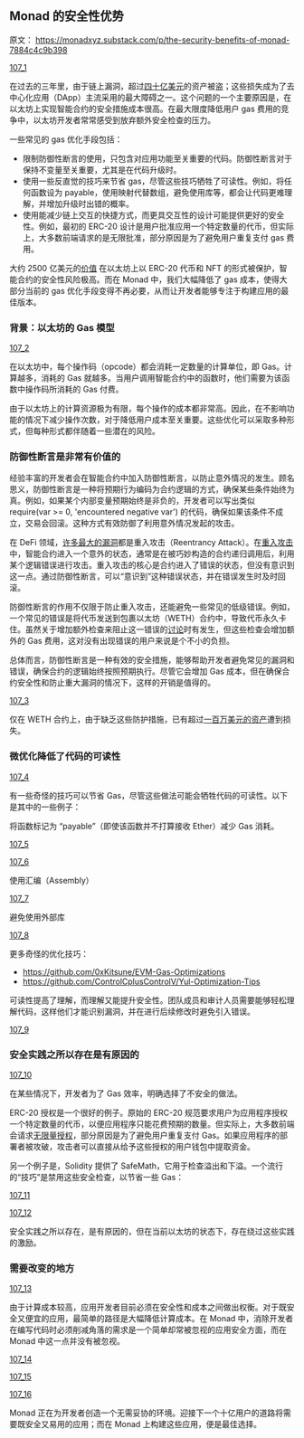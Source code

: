 ## Monad 的安全性优势

原文： https://monadxyz.substack.com/p/the-security-benefits-of-monad-7884c4c9b398

[107_1](./images/107_1.png)

在过去的三年里，由于链上漏洞，超过[四十亿美元](https://rekt.news/leaderboard/)的资产被盗；这些损失成为了去中心化应用（DApp）主流采用的最大障碍之一。这个问题的一个主要原因是，在以太坊上实现智能合约的安全措施成本很高。在最大限度降低用户 gas 费用的竞争中，以太坊开发者常常感受到放弃额外安全检查的压力。

一些常见的 gas 优化手段包括：

- 限制防御性断言的使用，只包含对应用功能至关重要的代码。防御性断言对于保持不变量至关重要，尤其是在代码升级时。
- 使用一些反直觉的技巧来节省 gas，尽管这些技巧牺牲了可读性。例如，将任何函数设为 payable，使用映射代替数组，避免使用库等，都会让代码更难理解，并增加升级时出错的概率。
- 使用能减少链上交互的快捷方式，而更具交互性的设计可能提供更好的安全性。例如，最初的 ERC-20 设计是用户批准应用一个特定数量的代币，但实际上，大多数前端请求的是无限批准，部分原因是为了避免用户重复支付 gas 费用。

大约 2500 亿美元的[价值](https://ultrasound.money/#tvs) 在以太坊上以 ERC-20 代币和 NFT 的形式被保护，智能合约的安全性风险极高。而在 Monad 中，我们大幅降低了 gas 成本，使得大部分当前的 gas 优化手段变得不再必要，从而让开发者能够专注于构建应用的最佳版本。


### 背景：以太坊的 Gas 模型

[107_2](./images/107_2.png)

在以太坊中，每个操作码（opcode）都会消耗一定数量的计算单位，即 Gas。计算越多，消耗的 Gas 就越多。当用户调用智能合约中的函数时，他们需要为该函数中操作码所消耗的 Gas 付费。

由于以太坊上的计算资源极为有限，每个操作的成本都非常高。因此，在不影响功能的情况下减少操作次数，对于降低用户成本至关重要。这些优化可以采取多种形式，但每种形式都伴随着一些潜在的风险。


### 防御性断言是非常有价值的

经验丰富的开发者会在智能合约中加入防御性断言，以防止意外情况的发生。顾名思义，防御性断言是一种将预期行为编码为合约逻辑的方式，确保某些条件始终为真。例如，如果某个内部变量预期始终是非负的，开发者可以写出类似 require(var >= 0, 'encountered negative var') 的代码，确保如果该条件不成立，交易会回滚。这种方式有效防御了利用意外情况发起的攻击。

在 DeFi 领域，[许多最大的漏洞](https://valid.network/post/the-reentrancy-strikes-again-the-case-of-lendf-me)都是重入攻击（Reentrancy Attack）。在[重入攻击](https://medium.com/amber-group/preventing-re-entrancy-attacks-lessons-from-history-c2d96480fac3)中，智能合约进入一个意外的状态，通常是在被巧妙构造的合约递归调用后，利用某个逻辑错误进行攻击。重入攻击的核心是合约进入了错误的状态，但没有意识到这一点。通过防御性断言，可以“意识到”这种错误状态，并在错误发生时及时回滚。

防御性断言的作用不仅限于防止重入攻击，还能避免一些常见的低级错误。例如，一个常见的错误是将代币发送到包裹以太坊（WETH）合约中，导致代币永久卡住。虽然关于增加额外检查来阻止这一错误的[讨论](https://twitter.com/Analytic_ETH/status/1487961665874415620)时有发生，但这些检查会增加额外的 Gas 费用，这对没有出现错误的用户来说是个不小的负担。

总体而言，防御性断言是一种有效的安全措施，能够帮助开发者避免常见的漏洞和错误，确保合约的逻辑始终按照预期执行。尽管它会增加 Gas 成本，但在确保合约安全性和防止重大漏洞的情况下，这样的开销是值得的。

[107_3](./images/107_3.png)


仅在 WETH
合约上，由于缺乏这些防护措施，已有超过[一百万美元的资产](https://etherscan.io/tokenholdings?a=0xc02aaa39b223fe8d0a0e5c4f27ead9083c756cc2)遭到损失。


### 微优化降低了代码的可读性

[107_4](./images/107_4.png)

有一些奇怪的技巧可以节省 Gas，尽管这些做法可能会牺牲代码的可读性。以下是其中的一些例子：

将函数标记为 “payable”（即使该函数并不打算接收 Ether）减少 Gas 消耗。

[107_5](./images/107_5.png)

[107_6](./images/107_6.png)


使用汇编（Assembly）

[107_7](./images/107_7.png)

避免使用外部库

[107_8](./images/107_8.png)


更多奇怪的优化技巧：

- https://github.com/0xKitsune/EVM-Gas-Optimizations
- https://github.com/ControlCplusControlV/Yul-Optimization-Tips

可读性提高了理解，而理解又能提升安全性。团队成员和审计人员需要能够轻松理解代码，这样他们才能识别漏洞，并在进行后续修改时避免引入错误。


[107_9](./images/107_9.png)


### 安全实践之所以存在是有原因的

[107_10](./images/107_10.png)

在某些情况下，开发者为了 Gas 效率，明确选择了不安全的做法。

ERC-20 授权是一个很好的例子。原始的 ERC-20 规范要求用户为应用程序授权一个特定数量的代币，以便应用程序只能花费预期的数量。但实际上，大多数前端会请求[无限量授权](https://twitter.com/larry0x/status/1466415608308850696)，部分原因是为了避免用户重复支付 Gas。如果应用程序的部署者被攻破，攻击者可以直接从给予这些授权的用户钱包中提取资金。

另一个例子是，Solidity 提供了 SafeMath，它用于检查溢出和下溢。一个流行的“技巧”是禁用这些安全检查，以节省一些 Gas：

[107_11](./images/107_11.png)

[107_12](./images/107_12.png)


安全实践之所以存在，是有原因的，但在当前以太坊的状态下，存在绕过这些实践的激励。


### 需要改变的地方

[107_13](./images/107_13.png)

由于计算成本较高，应用开发者目前必须在安全性和成本之间做出权衡。对于既安全又便宜的应用，最简单的路径是大幅降低计算成本。在 Monad 中，消除开发者在编写代码时必须削减角落的需求是一个简单却常被忽视的应用安全方面，而在 Monad 中这一点并没有被忽视。

[107_14](./images/107_14.png)

[107_15](./images/107_15.png)

[107_16](./images/107_16.png)

Monad 正在为开发者创造一个无需妥协的环境。迎接下一个十亿用户的道路将需要既安全又易用的应用；而在 Monad 上构建这些应用，便是最佳选择。


